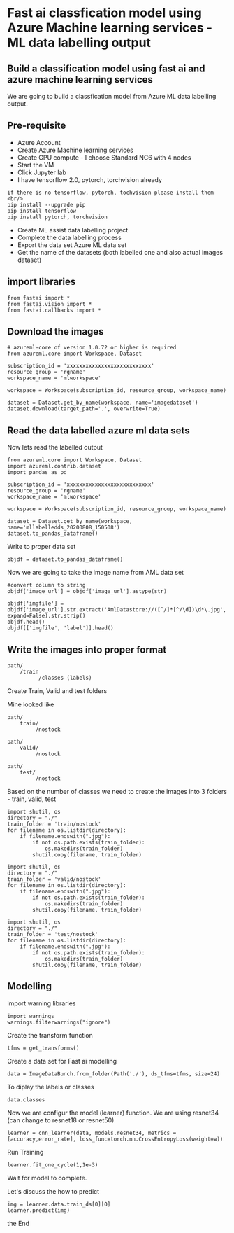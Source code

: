 # Fast ai classfication model using Azure Machine learning services - ML data labelling output

## Build a classification model using fast ai and azure machine learning services

We are going to build a classfication model from Azure ML data labelling output.

## Pre-requisite

- Azure Account
- Create Azure Machine learning services
- Create GPU compute - I choose Standard NC6 with 4 nodes
- Start the VM
- Click Jupyter lab
- I have tensorflow 2.0, pytorch, torchvision already 

```
if there is no tensorflow, pytorch, tochvision please install them <br/>
pip install --upgrade pip
pip install tensorflow
pip install pytorch, torchvision
```

- Create ML assist data labelling project
- Complete the data labelling process
- Export the data set Azure ML data set
- Get the name of the datasets (both labelled one and also actual images dataset)

## import libraries

```
from fastai import *
from fastai.vision import *
from fastai.callbacks import *
```

## Download the images

```
# azureml-core of version 1.0.72 or higher is required
from azureml.core import Workspace, Dataset

subscription_id = 'xxxxxxxxxxxxxxxxxxxxxxxxxxx'
resource_group = 'rgname'
workspace_name = 'mlworkspace'

workspace = Workspace(subscription_id, resource_group, workspace_name)

dataset = Dataset.get_by_name(workspace, name='imagedataset')
dataset.download(target_path='.', overwrite=True)
```

## Read the data labelled azure ml data sets

Now lets read the labelled output

```
from azureml.core import Workspace, Dataset
import azureml.contrib.dataset
import pandas as pd

subscription_id = 'xxxxxxxxxxxxxxxxxxxxxxxxxxx'
resource_group = 'rgname'
workspace_name = 'mlworkspace'

workspace = Workspace(subscription_id, resource_group, workspace_name)

dataset = Dataset.get_by_name(workspace, name='mllabelledds_20200808_150508')
dataset.to_pandas_dataframe()
```

Write to proper data set

```
objdf = dataset.to_pandas_dataframe()
```

Now we are going to take the image name from AML data set

```
#convert column to string
objdf['image_url'] = objdf['image_url'].astype(str)

objdf['imgfile'] = objdf['image_url'].str.extract('AmlDatastore://([^/]*[^/\d])\d*\.jpg', expand=False).str.strip()
objdf.head()
objdf[['imgfile', 'label']].head()
```

## Write the images into proper format

```
path/
    /train
          /classes (labels)
```

Create Train, Valid and test folders

Mine looked like

```
path/
    train/
         /nostock

path/
    valid/
         /nostock

path/
    test/
         /nostock
```

Based on the number of classes we need to create the images into 3 folders - train, valid, test

```
import shutil, os
directory = "./"
train_folder = 'train/nostock'
for filename in os.listdir(directory):
    if filename.endswith(".jpg"):
        if not os.path.exists(train_folder):
            os.makedirs(train_folder)
        shutil.copy(filename, train_folder)

import shutil, os
directory = "./"
train_folder = 'valid/nostock'
for filename in os.listdir(directory):
    if filename.endswith(".jpg"):
        if not os.path.exists(train_folder):
            os.makedirs(train_folder)
        shutil.copy(filename, train_folder)

import shutil, os
directory = "./"
train_folder = 'test/nostock'
for filename in os.listdir(directory):
    if filename.endswith(".jpg"):
        if not os.path.exists(train_folder):
            os.makedirs(train_folder)
        shutil.copy(filename, train_folder)
```

## Modelling

import warning libraries

```
import warnings
warnings.filterwarnings("ignore")
```

Create the transform function

```
tfms = get_transforms()
```

Create a data set for Fast ai modelling

```
data = ImageDataBunch.from_folder(Path('./'), ds_tfms=tfms, size=24)
```

To diplay the labels or classes 

```
data.classes
```

Now we are configur the model (learner) function. We are using resnet34 (can change to resnet18 or resnet50)

```
learner = cnn_learner(data, models.resnet34, metrics = [accuracy,error_rate], loss_func=torch.nn.CrossEntropyLoss(weight=w))
```

Run Training

```
learner.fit_one_cycle(1,1e-3)
```

Wait for model to complete.

Let's discuss the how to predict

```
img = learner.data.train_ds[0][0]
learner.predict(img)
```

the End